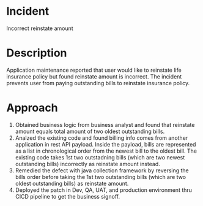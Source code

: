 # Incident
Incorrect reinstate amount

# Description

Application maintenance reported that user would like to reinstate life insurance policy but found reinstate amount is incorrect. The incident prevents user from paying outstanding bills to reinstate insurance policy.

# Approach

1. Obtained business logic from business analyst and found that reinstate amount equals total amount of two oldest outstanding bills.
2. Analzed the existing code and found billing info comes from another application in rest API payload. Inside the payload, bills are represented as a list in chronological order from the newest bill to the oldest bill. The existing code takes 1st two outstadning bills (which are two newest outstanding bills) incorrectly as reinstate amount instead.
3. Remedied the defect with java collection framework by reversing the bills order before taking the 1st two outstanding bills (which are two oldest outstanding bills) as reinstate amount.
4. Deployed the patch in Dev, QA, UAT, and production environment thru CICD pipeline to get the business signoff.
